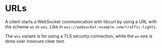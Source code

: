 # URLs

A client starts a WebSocket communication with libcurl by using a URL with the
scheme `ws` or `wss`. Like in `wss://websocket.example.com/traffic-lights`.

The `wss` variant is for using a TLS security connection, while the `ws` one
is done over insecure clear text.
